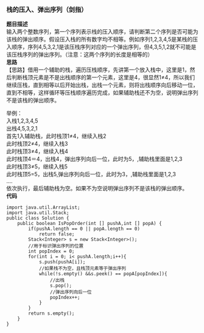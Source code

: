 <a name="bYQjv"></a>
### 栈的压入、弹出序列（剑指）
**题目描述**<br />输入两个整数序列，第一个序列表示栈的压入顺序，请判断第二个序列是否可能为该栈的弹出顺序。假设压入栈的所有数字均不相等。例如序列1,2,3,4,5是某栈的压入顺序，序列4,5,3,2,1是该压栈序列对应的一个弹出序列，但4,3,5,1,2就不可能是该压栈序列的弹出序列。（注意：这两个序列的长度是相等的）<br />**思路**<br />【思路】借用一个辅助的栈，遍历压栈顺序，先讲第一个放入栈中，这里是1，然后判断栈顶元素是不是出栈顺序的第一个元素，这里是4，很显然1≠4，所以我们继续压栈，直到相等以后开始出栈，出栈一个元素，则将出栈顺序向后移动一位，直到不相等，这样循环等压栈顺序遍历完成，如果辅助栈还不为空，说明弹出序列不是该栈的弹出顺序。<br />

举例：<br />入栈1,2,3,4,5<br />出栈4,5,3,2,1<br />首先1入辅助栈，此时栈顶1≠4，继续入栈2<br />此时栈顶2≠4，继续入栈3<br />此时栈顶3≠4，继续入栈4<br />此时栈顶4＝4，出栈4，弹出序列向后一位，此时为5，,辅助栈里面是1,2,3<br />此时栈顶3≠5，继续入栈5<br />此时栈顶5=5，出栈5,弹出序列向后一位，此时为3，,辅助栈里面是1,2,3<br />….<br />依次执行，最后辅助栈为空。如果不为空说明弹出序列不是该栈的弹出顺序。<br />**代码**
```
import java.util.ArrayList;
import java.util.Stack;
public class Solution {
    public boolean IsPopOrder(int [] pushA,int [] popA) {
        if(pushA.length == 0 || popA.length == 0)
            return false;
        Stack<Integer> s = new Stack<Integer>();
        //用于标识弹出序列的位置
        int popIndex = 0;
        for(int i = 0; i< pushA.length;i++){
            s.push(pushA[i]);
            //如果栈不为空，且栈顶元素等于弹出序列
            while(!s.empty() &&s.peek() == popA[popIndex]){
                //出栈
                s.pop();
                //弹出序列向后一位
                popIndex++;
            }
        }
        return s.empty();
    }
}
```
